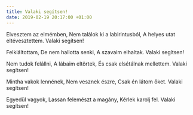 ```yaml
---
title: Valaki segítsen!
date: 2019-02-19 20:17:00 +01:00
---
```


Elvesztem az elmémben,
Nem találok ki a labirintusból,
A helyes utat eltévesztettem.
Valaki segítsen!

Felkiáltottam, 
De nem hallotta senki,
A szavaim elhaltak.
Valaki segítsen!

Nem tudok felállni,
A lábaim eltörtek,
És csak elsétálnak mellettem.
Valaki segítsen!

Mintha vakok lennének,
Nem vesznek észre,
Csak én látom őket.
Valaki segítsen!

Egyedül vagyok,
Lassan felemészt a magány,
Kérlek karolj fel.
Valaki segítsen!
